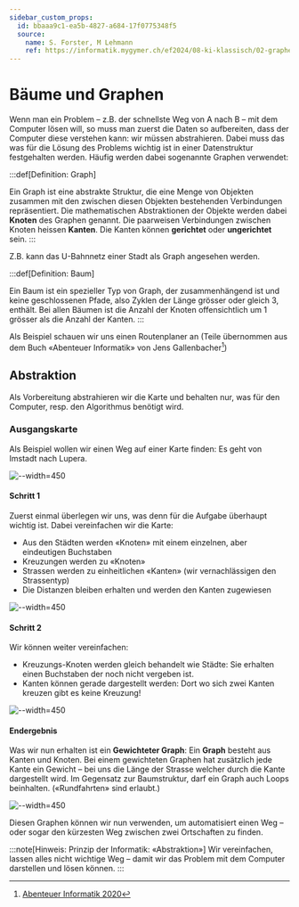 ```yaml
---
sidebar_custom_props:
  id: bbaaa9c1-ea5b-4827-a684-17f0775348f5
  source:
    name: S. Forster, M Lehmann
    ref: https://informatik.mygymer.ch/ef2024/08-ki-klassisch/02-graphen.html
---
```


# Bäume und Graphen

Wenn man ein Problem – z.B. der schnellste Weg von A nach B – mit dem Computer lösen will, so muss man zuerst die Daten so aufbereiten, dass der Computer diese verstehen kann: wir müssen abstrahieren. Dabei muss das was für die Lösung des Problems wichtig ist in einer Datenstruktur festgehalten werden. Häufig werden dabei sogenannte Graphen verwendet:

:::def[Definition: Graph]

Ein Graph ist eine abstrakte Struktur, die eine Menge von Objekten zusammen mit den zwischen diesen Objekten bestehenden Verbindungen repräsentiert.
Die mathematischen Abstraktionen der Objekte werden dabei **Knoten** des Graphen genannt.
Die paarweisen Verbindungen zwischen Knoten heissen **Kanten**. Die Kanten können **gerichtet** oder **ungerichtet** sein.
:::

Z.B. kann das U-Bahnnetz einer Stadt als Graph angesehen werden.

:::def[Definition: Baum]

Ein Baum ist ein spezieller Typ von Graph, der zusammenhängend ist und keine geschlossenen Pfade, also Zyklen der Länge grösser oder gleich 3, enthält. Bei allen Bäumen ist die Anzahl der Knoten offensichtlich um 1 grösser als die Anzahl der Kanten.
:::

Als Beispiel schauen wir uns einen Routenplaner an (Teile übernommen aus dem Buch «Abenteuer Informatik» von Jens Gallenbacher[^1])

## Abstraktion
Als Vorbereitung abstrahieren wir die Karte und behalten nur, was für den Computer, resp. den Algorithmus benötigt wird.

### Ausgangskarte
Als Beispiel wollen wir einen Weg auf einer Karte finden: Es geht von Imstadt nach Lupera.

![--width=450](./images/01_print.jpg)

<Tabs>
<TabItem value="Schritt 1">

#### Schritt 1
Zuerst einmal überlegen wir uns, was denn für die Aufgabe überhaupt wichtig ist. Dabei vereinfachen wir die Karte:

- Aus den Städten werden «Knoten» mit einem einzelnen, aber eindeutigen Buchstaben
- Kreuzungen werden zu «Knoten»
- Strassen werden zu einheitlichen «Kanten» (wir vernachlässigen den Strassentyp)
- Die Distanzen bleiben erhalten und werden den Kanten zugewiesen

![--width=450](./images/02_print.jpg)

</TabItem>
<TabItem value="Schritt 2">

#### Schritt 2
Wir können weiter vereinfachen:
- Kreuzungs-Knoten werden gleich behandelt wie Städte: Sie erhalten einen Buchstaben der noch nicht vergeben ist.
- Kanten können gerade dargestellt werden: Dort wo sich zwei Kanten kreuzen gibt es keine Kreuzung!

![--width=450](./images/03_print.jpg)

</TabItem>
<TabItem value="Endergebnis">

#### Endergebnis

Was wir nun erhalten ist ein **Gewichteter Graph**: Ein **Graph** besteht aus Kanten und Knoten. Bei einem gewichteten Graphen hat zusätzlich jede Kante ein Gewicht – bei uns die Länge der Strasse welcher durch die Kante dargestellt wird. Im Gegensatz zur Baumstruktur, darf ein Graph auch Loops beinhalten. («Rundfahrten» sind erlaubt.)

![--width=450](./images/04_print.jpg)

</TabItem>
</Tabs>



Diesen Graphen können wir nun verwenden, um automatisiert einen Weg – oder sogar den kürzesten Weg zwischen zwei Ortschaften zu finden.

:::note[Hinweis: Prinzip der Informatik: «Abstraktion»]
Wir vereinfachen, lassen alles nicht wichtige Weg – damit wir das Problem mit dem Computer darstellen und lösen können.
:::

[^1]: [Abenteuer Informatik 2020](https://www.abenteuer-informatik.de/PDF/ai2020_oa_leseversion.pdf)
